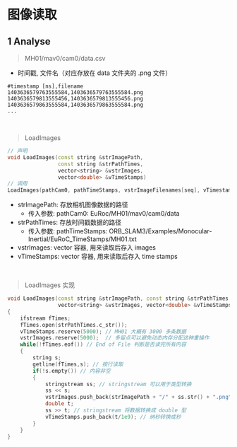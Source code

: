 &emsp;
# 图像读取
## 1 Analyse
>MH01/mav0/cam0/data.csv
- 时间戳, 文件名（对应存放在 data 文件夹的 .png 文件）
```
#timestamp [ns],filename
1403636579763555584,1403636579763555584.png
1403636579813555456,1403636579813555456.png
1403636579863555584,1403636579863555584.png
...
```

&emsp;
>LoadImages
```c++
// 声明
void LoadImages(const string &strImagePath, 
                const string &strPathTimes,
                vector<string> &vstrImages, 
                vector<double> &vTimeStamps)
// 调用
LoadImages(pathCam0, pathTimeStamps, vstrImageFilenames[seq], vTimestampsCam[seq]);
```
- strImagePath: 存放相机图像数据的路径 
    - 传入参数: pathCam0: EuRoc/MH01/mav0/cam0/data
- strPathTimes: 存放时间戳数据的路径 
    - 传入参数: pathTimeStamps: ORB_SLAM3/Examples/Monocular-Inertial/EuRoC_TimeStamps/MH01.txt
- vstrImages: vector 容器, 用来读取后存入 images
- vTimeStamps: vector 容器, 用来读取后存入 time stamps


&emsp;
>LoadImages 实现
```c++
void LoadImages(const string &strImagePath, const string &strPathTimes,
                vector<string> &vstrImages, vector<double> &vTimeStamps)
{
    ifstream fTimes;
    fTimes.open(strPathTimes.c_str());
    vTimeStamps.reserve(5000); // MH01 大概有 3000 多条数据
    vstrImages.reserve(5000);  // 多留点可以避免动态内存分配这种重操作
    while(!fTimes.eof()) // End of File 判断是否读完所有内容
    {
        string s;
        getline(fTimes,s); // 按行读取
        if(!s.empty()) // 内容非空
        {
            stringstream ss; // stringstream 可以用于类型转换
            ss << s;
            vstrImages.push_back(strImagePath + "/" + ss.str() + ".png");
            double t;
            ss >> t; // stringstream 将数据转换成 double 型
            vTimeStamps.push_back(t/1e9); // 纳秒转换成秒
        }
    }
}
```

